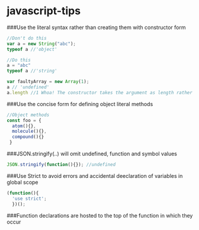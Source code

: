 # javascript-tips

###Use the literal syntax rather than creating them with constructor form

```javascript
//Don't do this
var a = new String("abc");
typeof a //'object'

//Do this
a = "abc"
typeof a //'string'

var faultyArray = new Array(1);
a // 'undefined'
a.length //1 Whoa! The constructor takes the argument as length rather than an array element
```
###Use the concise form for defining object literal methods

```javascript
//Object methods
const foo = {
  atom(){},
  molecule(){},
  compound(){}
 }
 ```
###JSON.stringify(..) will omit undefined, function and symbol values

```javascript
JSON.stringify(function(){}); //undefined
```

###Use Strict to avoid errors and accidental deeclaration of variables in global scope
```javascript
(function(){
  'use strict';
  })();
 ```
 ###Function declarations are hosted to the top of the function in which they occur
 ```javascript
 
 ```
 
